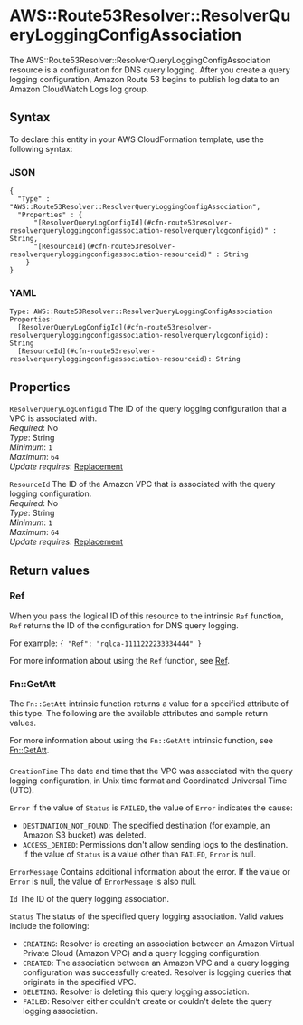 # AWS::Route53Resolver::ResolverQueryLoggingConfigAssociation<a name="aws-resource-route53resolver-resolverqueryloggingconfigassociation"></a>

The AWS::Route53Resolver::ResolverQueryLoggingConfigAssociation resource is a configuration for DNS query logging\. After you create a query logging configuration, Amazon Route 53 begins to publish log data to an Amazon CloudWatch Logs log group\.

## Syntax<a name="aws-resource-route53resolver-resolverqueryloggingconfigassociation-syntax"></a>

To declare this entity in your AWS CloudFormation template, use the following syntax:

### JSON<a name="aws-resource-route53resolver-resolverqueryloggingconfigassociation-syntax.json"></a>

```
{
  "Type" : "AWS::Route53Resolver::ResolverQueryLoggingConfigAssociation",
  "Properties" : {
      "[ResolverQueryLogConfigId](#cfn-route53resolver-resolverqueryloggingconfigassociation-resolverquerylogconfigid)" : String,
      "[ResourceId](#cfn-route53resolver-resolverqueryloggingconfigassociation-resourceid)" : String
    }
}
```

### YAML<a name="aws-resource-route53resolver-resolverqueryloggingconfigassociation-syntax.yaml"></a>

```
Type: AWS::Route53Resolver::ResolverQueryLoggingConfigAssociation
Properties:
  [ResolverQueryLogConfigId](#cfn-route53resolver-resolverqueryloggingconfigassociation-resolverquerylogconfigid): String
  [ResourceId](#cfn-route53resolver-resolverqueryloggingconfigassociation-resourceid): String
```

## Properties<a name="aws-resource-route53resolver-resolverqueryloggingconfigassociation-properties"></a>

`ResolverQueryLogConfigId` <a name="cfn-route53resolver-resolverqueryloggingconfigassociation-resolverquerylogconfigid"></a>
The ID of the query logging configuration that a VPC is associated with\.  
_Required_: No  
_Type_: String  
_Minimum_: `1`  
_Maximum_: `64`  
_Update requires_: [Replacement](https://docs.aws.amazon.com/AWSCloudFormation/latest/UserGuide/using-cfn-updating-stacks-update-behaviors.html#update-replacement)

`ResourceId` <a name="cfn-route53resolver-resolverqueryloggingconfigassociation-resourceid"></a>
The ID of the Amazon VPC that is associated with the query logging configuration\.  
_Required_: No  
_Type_: String  
_Minimum_: `1`  
_Maximum_: `64`  
_Update requires_: [Replacement](https://docs.aws.amazon.com/AWSCloudFormation/latest/UserGuide/using-cfn-updating-stacks-update-behaviors.html#update-replacement)

## Return values<a name="aws-resource-route53resolver-resolverqueryloggingconfigassociation-return-values"></a>

### Ref<a name="aws-resource-route53resolver-resolverqueryloggingconfigassociation-return-values-ref"></a>

When you pass the logical ID of this resource to the intrinsic `Ref` function, `Ref` returns the ID of the configuration for DNS query logging\.

For example: `{ "Ref": "rqlca-1111222233334444" }`

For more information about using the `Ref` function, see [Ref](https://docs.aws.amazon.com/AWSCloudFormation/latest/UserGuide/intrinsic-function-reference-ref.html)\.

### Fn::GetAtt<a name="aws-resource-route53resolver-resolverqueryloggingconfigassociation-return-values-fn--getatt"></a>

The `Fn::GetAtt` intrinsic function returns a value for a specified attribute of this type\. The following are the available attributes and sample return values\.

For more information about using the `Fn::GetAtt` intrinsic function, see [Fn::GetAtt](https://docs.aws.amazon.com/AWSCloudFormation/latest/UserGuide/intrinsic-function-reference-getatt.html)\.

#### <a name="aws-resource-route53resolver-resolverqueryloggingconfigassociation-return-values-fn--getatt-fn--getatt"></a>

`CreationTime` <a name="CreationTime-fn::getatt"></a>
The date and time that the VPC was associated with the query logging configuration, in Unix time format and Coordinated Universal Time \(UTC\)\.

`Error` <a name="Error-fn::getatt"></a>
If the value of `Status` is `FAILED`, the value of `Error` indicates the cause:

- `DESTINATION_NOT_FOUND`: The specified destination \(for example, an Amazon S3 bucket\) was deleted\.
- `ACCESS_DENIED`: Permissions don't allow sending logs to the destination\.
  If the value of `Status` is a value other than `FAILED`, `Error` is null\.

`ErrorMessage` <a name="ErrorMessage-fn::getatt"></a>
Contains additional information about the error\. If the value or `Error` is null, the value of `ErrorMessage` is also null\.

`Id` <a name="Id-fn::getatt"></a>
The ID of the query logging association\.

`Status` <a name="Status-fn::getatt"></a>
The status of the specified query logging association\. Valid values include the following:

- `CREATING`: Resolver is creating an association between an Amazon Virtual Private Cloud \(Amazon VPC\) and a query logging configuration\.
- `CREATED`: The association between an Amazon VPC and a query logging configuration was successfully created\. Resolver is logging queries that originate in the specified VPC\.
- `DELETING`: Resolver is deleting this query logging association\.
- `FAILED`: Resolver either couldn't create or couldn't delete the query logging association\.

